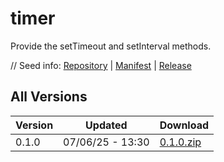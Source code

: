# timer

Provide the setTimeout and setInterval methods.

// Seed info: [Repository](https://github.com/fabriccore/timer-js) | [Manifest](https://raw.githubusercontent.com/fabriccore/timer-js/refs/heads/master/package.json) | [Release](https://github.com/fabriccore/timer-js/archive/refs/heads/master.zip)

## All Versions

|Version|Updated|Download|
|---|---|---|
|0.1.0|07/06/25 - 13:30|[0.1.0.zip](./releases/0.1.0.zip)|